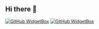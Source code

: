 ## Hi there 👋
[![GitHub WidgetBox](https://github-widgetbox.vercel.app/api/skills?languages=java,csharp,mysql&includeNames=true)](https://github.com/Jurredr/github-widgetbox)
[![GitHub WidgetBox](https://github-widgetbox.vercel.app/api/profile?username=ancr1al&data=followers,repositories,stars,commits&theme=nautilus)](https://github.com/Jurredr/github-widgetbox)


<!--
**ancr1al/ancr1al** is a ✨ _special_ ✨ repository because its `README.md` (this file) appears on your GitHub profile.

Here are some ideas to get you started:

- 🔭 I’m currently working on ...
- 🌱 I’m currently learning ...
- 👯 I’m looking to collaborate on ...
- 🤔 I’m looking for help with ...
- 💬 Ask me about ...
- 📫 How to reach me: ...
- 😄 Pronouns: ...
- ⚡ Fun fact: ...
-->
